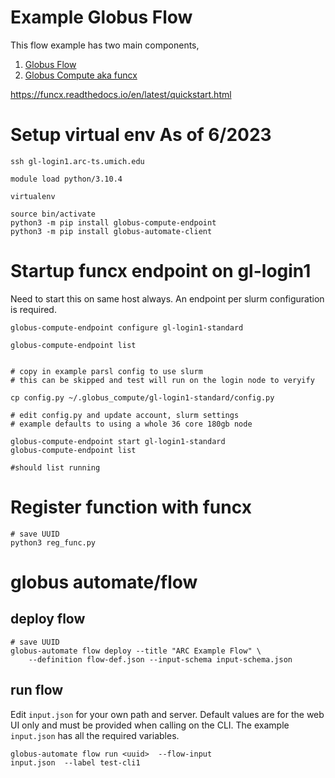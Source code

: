 # Example Globus Flow

This flow example has two main components, 

 1. [Globus Flow](https://docs.globus.org/api/flows/) 
 1. [Globus Compute aka funcx](https://funcx.org/)

https://funcx.readthedocs.io/en/latest/quickstart.html


# Setup virtual env As of 6/2023

```
ssh gl-login1.arc-ts.umich.edu

module load python/3.10.4

virtualenv

source bin/activate
python3 -m pip install globus-compute-endpoint
python3 -m pip install globus-automate-client
```

# Startup funcx endpoint on gl-login1

Need to start this on same host always.
An endpoint per slurm configuration is required. 

```
globus-compute-endpoint configure gl-login1-standard

globus-compute-endpoint list


# copy in example parsl config to use slurm 
# this can be skipped and test will run on the login node to veryify

cp config.py ~/.globus_compute/gl-login1-standard/config.py

# edit config.py and update account, slurm settings
# example defaults to using a whole 36 core 180gb node

globus-compute-endpoint start gl-login1-standard 
globus-compute-endpoint list

#should list running
```


# Register function with funcx

```
# save UUID 
python3 reg_func.py
```

# globus automate/flow

## deploy flow

```
# save UUID 
globus-automate flow deploy --title "ARC Example Flow" \
    --definition flow-def.json --input-schema input-schema.json 
```

## run flow

Edit `input.json` for your own path and server.  Default values are for the
web UI only and must be provided when calling on the CLI.  The example
`input.json` has all the required variables. 

```
globus-automate flow run <uuid>  --flow-input
input.json  --label test-cli1
```
